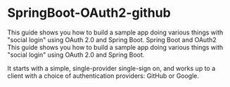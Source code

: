 # SpringBoot-OAuth2-github
This guide shows you how to build a sample app doing various things with "social login" using OAuth 2.0 and Spring Boot.
Spring Boot and OAuth2
This guide shows you how to build a sample app doing various things with "social login" using OAuth 2.0 and Spring Boot.

It starts with a simple, single-provider single-sign on, and works up to a client with a choice of authentication providers: GitHub or Google.


